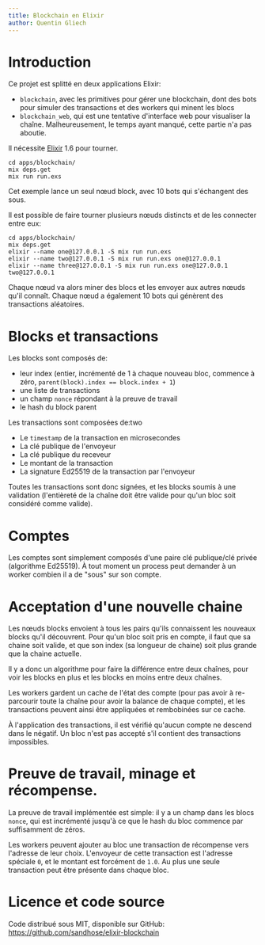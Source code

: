 ```yaml
---
title: Blockchain en Elixir
author: Quentin Gliech
---
```


# Introduction

Ce projet est splitté en deux applications Elixir:

* `blockchain`, avec les primitives pour gérer une blockchain, dont des bots pour simuler des transactions et des workers qui minent les blocs
* `blockchain_web`, qui est une tentative d'interface web pour visualiser la chaîne. Malheureusement, le temps ayant manqué, cette partie n'a pas aboutie.

Il nécessite [Elixir](https://elixir-lang.org/) 1.6 pour tourner.

```
cd apps/blockchain/
mix deps.get
mix run run.exs
```

Cet exemple lance un seul nœud block, avec 10 bots qui s'échangent des sous.

Il est possible de faire tourner plusieurs nœuds distincts et de les connecter entre eux:

```
cd apps/blockchain/
mix deps.get
elixir --name one@127.0.0.1 -S mix run run.exs
elixir --name two@127.0.0.1 -S mix run run.exs one@127.0.0.1
elixir --name three@127.0.0.1 -S mix run run.exs one@127.0.0.1 two@127.0.0.1
```

Chaque nœud va alors miner des blocs et les envoyer aux autres nœuds qu'il connaît.
Chaque nœud a également 10 bots qui génèrent des transactions aléatoires.

# Blocks et transactions

Les blocks sont composés de:

* leur index (entier, incrémenté de 1 à chaque nouveau bloc, commence à zéro, `parent(block).index == block.index + 1`)
* une liste de transactions
* un champ `nonce` répondant à la preuve de travail
* le hash du block parent

Les transactions sont composées de:two

* Le `timestamp` de la transaction en microsecondes
* La clé publique de l'envoyeur
* La clé publique du receveur
* Le montant de la transaction
* La signature Ed25519 de la transaction par l'envoyeur

Toutes les transactions sont donc signées, et les blocks soumis à une validation (l'entièreté de la chaîne doit être valide pour qu'un bloc soit considéré comme valide).

# Comptes

Les comptes sont simplement composés d'une paire clé publique/clé privée (algorithme Ed25519).
À tout moment un process peut demander à un worker combien il a de "sous" sur son compte.

# Acceptation d'une nouvelle chaine

Les nœuds blocks envoient à tous les pairs qu'ils connaissent les nouveaux blocks qu'il découvrent.
Pour qu'un bloc soit pris en compte, il faut que sa chaine soit valide, et que son index (sa longueur de chaine) soit plus grande que la chaine actuelle.

Il y a donc un algorithme pour faire la différence entre deux chaînes, pour voir les blocks en plus et les blocks en moins entre deux chaînes.

Les workers gardent un cache de l'état des compte (pour pas avoir à re-parcourir toute la chaîne pour avoir la balance de chaque compte), et les transactions peuvent ainsi être appliquées et rembobinées sur ce cache.

À l'application des transactions, il est vérifié qu'aucun compte ne descend dans le négatif.
Un bloc n'est pas accepté s'il contient des transactions impossibles.

# Preuve de travail, minage et récompense.

La preuve de travail implémentée est simple: il y a un champ dans les blocs `nonce`, qui est incrémenté jusqu'à ce que le hash du bloc commence par suffisamment de zéros.

Les workers peuvent ajouter au bloc une transaction de récompense vers l'adresse de leur choix.
L'envoyeur de cette transaction est l'adresse spéciale `0`, et le montant est forcément de `1.0`.
Au plus une seule transaction peut être présente dans chaque bloc.

# Licence et code source

Code distribué sous MIT, disponible sur GitHub: https://github.com/sandhose/elixir-blockchain
